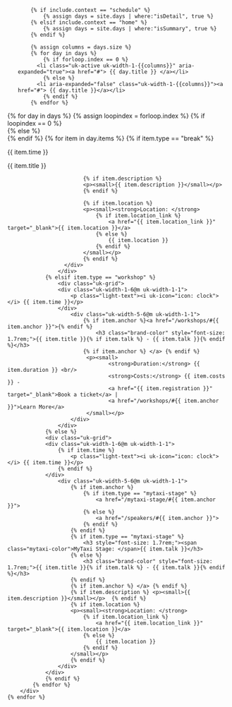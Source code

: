 <div class="uk-width-1-1">
  <ul class="uk-tab uk-flex-center uk-margin-large-bottom" uk-tab uk-switcher="{connect:'#Schedule', active:2 }">
		
  		{% if include.context == "schedule" %}
  	    	{% assign days = site.days | where:"isDetail", true %}
		{% elsif include.context == "home" %}
  	    	{% assign days = site.days | where:"isSummary", true %}		
  		{% endif %}
		
		{% assign columns = days.size %}
		{% for day in days %}	
  			{% if forloop.index == 0 %}
          <li class="uk-active uk-width-1-{{columns}}" aria-expanded="true"><a href="#"> {{ day.title }} </a></li>
  			{% else %}
          <li aria-expanded="false" class="uk-width-1-{{columns}}"><a href="#"> {{ day.title }}</a></li>
  			{% endif %}
  		{% endfor %}
  </ul>
		  
   <div id="Schedule" class="uk-switcher">
  	{% for day in days %}	
  			{% assign loopindex = forloop.index %}
  			{% if loopindex == 0 %}
          <div class="uk-active" aria-hidden="false">
  			{% else %}
          <div aria-hidden="true" class="">
  			{% endif %}
    		{% for item in day.items %}
  				{% if item.type == "break" %}
  					<div class="uk-grid">
      		  			<div class="uk-width-1-6@m uk-width-1-1">
          					<p class="light-text" ><i uk-icon="icon: clock"></i> {{ item.time }}</p>
       		   			</div>
  	          		   <div class="uk-width-5-6">
                		   <p class="light-text"> {{ item.title }}</p>
  							
							{% if item.description %}
      				    	<p><small>{{ item.description }}</small></p>
  							{% endif %}
							
	  						{% if item.location %}
	      				    <p><small><strong>Location: </strong>
								{% if item.location_link %}
									<a href="{{ item.location_link }}" target="_blank">{{ item.location }}</a>
								{% else %}
									{{ item.location }}
								{% endif %}
							</small></p>
	  						{% endif %}
  	          		  </div>
  			    	</div>
  				{% elsif item.type == "workshop" %}
	         	 	<div class="uk-grid">
	      		  	<div class="uk-width-1-6@m uk-width-1-1">
	          			<p class="light-text"><i uk-icon="icon: clock"></i> {{ item.time }}</p>
	       		   	</div>
	        		 	<div class="uk-width-5-6@m uk-width-1-1">
							{% if item.anchor %}<a href="/workshops/#{{ item.anchor }}">{% endif %}
								<h3 class="brand-color" style="font-size: 1.7rem;">{{ item.title }}{% if item.talk %} - {{ item.talk }}{% endif %}</h3>
							{% if item.anchor %} </a> {% endif %}
	      				     <p><small>
	       				    	 	<strong>Duration:</strong> {{ item.duration }} <br/>
								 	<strong>Costs:</strong> {{ item.costs }} - 
	 								<a href="{{ item.registration }}" target="_blank">Book a ticket</a> | 
									<a href="/workshops/#{{ item.anchor }}">Learn More</a>
							 </small></p>						
	        			</div>
	        		</div>
  				{% else %}
         	 	<div class="uk-grid">
      		  	<div class="uk-width-1-6@m uk-width-1-1">
					{% if item.time %}
          				<p class="light-text"><i uk-icon="icon: clock"></i> {{ item.time }}</p>
					{% endif %}
       		   	</div>
        		 	<div class="uk-width-5-6@m uk-width-1-1">
						{% if item.anchor %}
							{% if item.type == "mytaxi-stage" %}
								<a href="/mytaxi-stage/#{{ item.anchor }}">
							{% else %}
								<a href="/speakers/#{{ item.anchor }}">
							{% endif %}
						{% endif %}
						{% if item.type == "mytaxi-stage" %}
						    <h3 style="font-size: 1.7rem;"><span class="mytaxi-color">MyTaxi Stage: </span>{{ item.talk }}</h3>
						{% else %}
							<h3 class="brand-color" style="font-size: 1.7rem;">{{ item.title }}{% if item.talk %} - {{ item.talk }}{% endif %}</h3>
						{% endif %}
						{% if item.anchor %} </a> {% endif %}
						{% if item.description %} <p><small>{{ item.description }}</small></p>  {% endif %}
  						{% if item.location %}
      				    <p><small><strong>Location: </strong>
							{% if item.location_link %}
								<a href="{{ item.location_link }}" target="_blank">{{ item.location }}</a>
							{% else %}
								{{ item.location }}
							{% endif %}
						</small></p>
  						{% endif %}
        			</div>
        		</div>
  				{% endif %}
  	    	{% endfor %}
        </div>
  	{% endfor %}
  </div>					  
</div>
